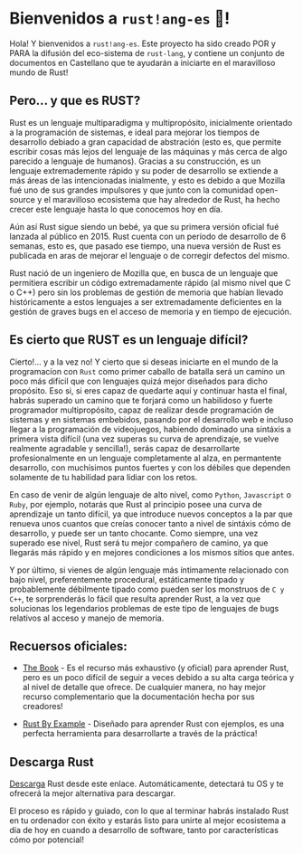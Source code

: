 # Bienvenidos a `rust!ang-es` 🦀!

Hola! Y bienvenidos a `rust!ang-es`. Este proyecto ha sido creado POR y PARA la difusión del eco-sistema de `rust-lang`, y contiene un conjunto de documentos en Castellano que te ayudarán a iniciarte en el maravilloso mundo de Rust!

## Pero... y que es RUST?

Rust es un lenguaje multiparadigma y multipropósito, inicialmente orientado a la programación de sistemas, e ideal para mejorar los tiempos de desarrollo debiado a gran capacidad de abstración (esto es, que permite escribir cosas más lejos del lenguaje de las máquinas y más cerca de algo parecido a lenguaje de humanos). 
Gracias a su construcción, es un lenguaje extremademente rápido y su poder de desarrollo se extiende a más áreas de las intencionadas inialmente, y esto es debido a que Mozilla fué uno de sus grandes impulsores y que junto con la comunidad open-source y el maravilloso ecosistema que hay alrededor de Rust, ha hecho crecer este lenguaje hasta lo que conocemos hoy en día.

Aún así Rust sigue siendo un bebé, ya que su primera versión oficial fué lanzada al público en 2015. 
Rust cuenta con un período de desarrollo de 6 semanas, esto es, que pasado ese tiempo, una nueva versión de Rust es publicada en aras de mejorar el lenguaje o de corregir defectos del mismo.

Rust nació de un ingeniero de Mozilla que, en busca de un lenguaje que permitiera escribir un código extremadamente rápido (al mismo nivel que C o C++) pero sin los problemas de gestión de memoria que habían llevado históricamente a estos lenguajes a ser extremadamente deficientes en la gestión de graves bugs en el acceso de memoria y en tiempo de ejecución.

## Es cierto que RUST es un lenguaje difícil?

Cierto!... y a la vez no! Y cierto que si deseas iniciarte en el mundo de la programacíon con `Rust` como primer caballo de batalla será un camino un poco más difícil que con lenguajes quizá mejor diseñados para dicho propósito. Eso si, si eres capaz de quedarte aquí y continuar hasta el final, habrás superado un camino que te forjará como un habilidoso y fuerte programador multipropósito, capaz de realizar desde programación de sistemas y en sistemas embebidos, pasando por el desarrollo web e incluso llegar a la programación de videojuegos, habiendo dominado una sintáxis a primera vista difícil (una vez superas su curva de aprendizaje, se vuelve realmente agradable y sencilla!), serás capaz de desarrollarte profesionalmente en un lenguaje completamente al alza, en permantente desarrollo, con muchísimos puntos fuertes y con los débiles que dependen solamente de tu habilidad para lidiar con los retos.

En caso de venir de algún lenguaje de alto nivel, como `Python`, `Javascript` o `Ruby`, por ejemplo, notarás que Rust al principio posee una curva de aprendizaje un tanto difícil, ya que introduce nuevos conceptos a la par que renueva unos cuantos que creías conocer tanto a nivel de sintáxis cómo de desarrollo, y puede ser un tanto chocante.
Como siempre, una vez superado ese nivel, Rust será tu mejor compañero de camino, ya que llegarás más rápido y en mejores condiciones a los mismos sitios que antes.

Y por último, si vienes de algún lenguaje más íntimamente relacionado con bajo nivel, preferentemente procedural, estáticamente tipado y probablemente débilmente tipado como pueden ser los monstruos de `C y C++`, te sorprenderás lo fácil que resulta aprender Rust, a la vez que solucionas los legendarios problemas de este tipo de lenguajes de bugs relativos al acceso y manejo de memoria. 

## Recuersos oficiales:

- [The Book](https://doc.rust-lang.org/book/index.html) - Es el recurso más exhaustivo (y oficial) para aprender Rust, pero es un poco difícil de seguir a veces debido a su alta carga teórica y al nivel de detalle que ofrece. De cualquier manera, no hay mejor recurso complementario que la documentación hecha por sus creadores!

- [Rust By Example](https://doc.rust-lang.org/rust-by-example/index.html) - Diseñado para aprender Rust con ejemplos, es una perfecta herramienta para desarrollarte a través de la práctica!

## Descarga Rust

[Descarga](https://www.rust-lang.org/es/tools/install) Rust desde este enlace. Automáticamente, detectará tu OS y te ofrecerá la mejor alternativa para descargar.

El proceso es rápido y guiado, con lo que al terminar habrás instalado Rust en tu ordenador con éxito y estarás listo para unirte al mejor ecosistema a día de hoy en cuando a desarrollo de software, tanto por características cómo por potencial!

